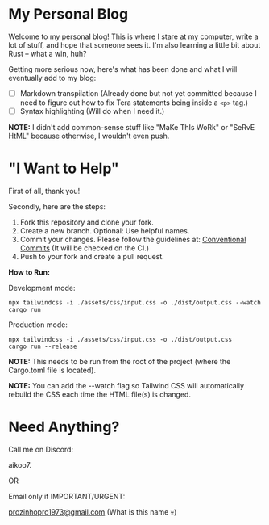 # My Personal Blog

Welcome to my personal blog! This is where I stare at my computer, write a lot of stuff, and hope that someone sees it. I'm also learning a little bit about Rust – what a win, huh?

Getting more serious now, here's what has been done and what I will eventually add to my blog:

- [ ] Markdown transpilation (Already done but not yet committed because I need to figure out how to fix Tera statements being inside a `<p>` tag.)
- [ ] Syntax highlighting (Will do when I need it.)

**NOTE:** I didn't add common-sense stuff like "MaKe ThIs WoRk" or "SeRvE HtML" because otherwise, I wouldn't even push.

# "I Want to Help"

First of all, thank you!

Secondly, here are the steps:

1. Fork this repository and clone your fork.
2. Create a new branch. Optional: Use helpful names.
3. Commit your changes. Please follow the guidelines at: [Conventional Commits](https://www.conventionalcommits.org) (It will be checked on the CI.)
4. Push to your fork and create a pull request.

**How to Run:**

Development mode:

```
npx tailwindcss -i ./assets/css/input.css -o ./dist/output.css --watch
cargo run
```

Production mode:

```
npx tailwindcss -i ./assets/css/input.css -o ./dist/output.css
cargo run --release
```

**NOTE:** This needs to be run from the root of the project (where the Cargo.toml file is located).

**NOTE:** You can add the --watch flag so Tailwind CSS will automatically rebuild the CSS each time the HTML file(s) is changed.

# Need Anything?

Call me on Discord:

aikoo7.

OR

Email only if IMPORTANT/URGENT:

prozinhopro1973@gmail.com (What is this name 💀)
